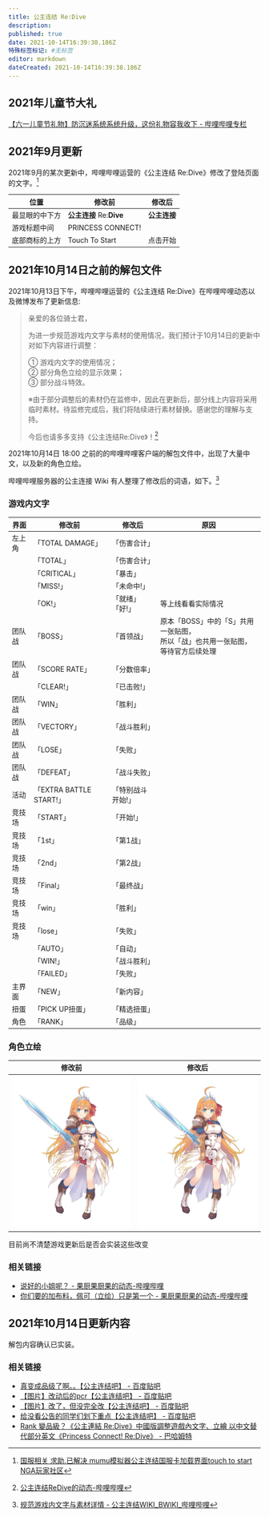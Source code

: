 ```yaml
---
title: 公主连结 Re:Dive
description: 
published: true
date: 2021-10-14T16:39:38.186Z
特殊标签标记: #无标签
editor: markdown
dateCreated: 2021-10-14T16:39:38.186Z
---
```



## 2021年儿童节大礼

[【六一儿童节礼物】防沉迷系统系统升级，这份礼物容我收下 - 哔哩哔哩专栏](https://archive.is/1GMWP "https://www.bilibili.com/read/cv11530384/")

## 2021年9月更新

2021年9月的某次更新中，哔哩哔哩运营的《公主连结 Re:Dive》修改了登陆页面的文字。[^D1UjQ]

[^D1UjQ]: [国服相关 求助.已解决 mumu模拟器公主连结国服卡加载界面touch to start NGA玩家社区](https://archive.is/D1UjQ "https://bbs.nga.cn/read.php?tid=28455818")

| 位置           | 修改前                   | 修改后       |
| -------------- | ------------------------ | ------------ |
| 最显眼的中下方 | **公主连接** Re:**Dive** | **公主连接** |
| 游戏标题中间   | PRINCESS CONNECT!        |              |
| 底部商标的上方 | Touch To Start           | 点击开始     |

## 2021年10月14日之前的解包文件

2021年10月13日下午，哔哩哔哩运营的《公主连结 Re:Dive》在哔哩哔哩动态以及微博发布了更新信息:

> 亲爱的各位骑士君，  
>
> 为进一步规范游戏内文字与素材的使用情况，我们预计于10月14日的更新中对如下内容进行调整：  
>
> ① 游戏内文字的使用情况；  
> ② 部分角色立绘的显示效果；  
> ③ 部分战斗特效。  
>
> ※由于部分调整后的素材仍在监修中，因此在更新后，部分线上内容将采用临时素材。待监修完成后，我们将陆续进行素材替换。感谢您的理解与支持。  
>
> 今后也请多多支持《公主连结Re:Dive》！[^bktms]

[^bktms]: [公主连结ReDive的动态-哔哩哔哩](https://archive.is/bktms "https://t.bilibili.com/581021861543770393")

2021年10月14日 18:00 之前的的哔哩哔哩客户端的解包文件中，出现了大量中文，以及新的角色立绘。

哔哩哔哩服务器的公主连接 Wiki 有人整理了修改后的词语，如下。[^pwg]

[^pwg]: [规范游戏内文字与素材详情 - 公主连结WIKI_BWIKI_哔哩哔哩](https://web.archive.org/web/20211014091306/https://wiki.biligame.com/pcr/规范游戏内文字与素材详情)

### 游戏内文字

| 界面   | 修改前                  | 修改后            | 原因                                                                              |
| ------ | ----------------------- | ----------------- | --------------------------------------------------------------------------------- |
| 左上角 | 「TOTAL DAMAGE」        | 「伤害合计」      |                                                                                   |
|        | 「TOTAL」               | 「伤害合计」      |                                                                                   |
|        | 「CRITICAL」            | 「暴击」          |                                                                                   |
|        | 「MISS!」               | 「未命中!」       |                                                                                   |
|        | 「OK!」                 | 「就绪」「好!」   | 等上线看看实际情况                                                                |
| 团队战 | 「BOSS」                | 「首领战」        | 原本「BOSS」中的「S」共用一张贴图，<br>所以「战」也共用一张贴图，等待官方后续处理 |
| 团队战 | 「SCORE RATE」          | 「分数倍率」      |                                                                                   |
|        | 「CLEAR!」              | 「已击败!」       |                                                                                   |
| 团队战 | 「WIN」                 | 「胜利」          |                                                                                   |
| 团队战 | 「VECTORY」             | 「战斗胜利」      |                                                                                   |
| 团队战 | 「LOSE」                | 「失败」          |                                                                                   |
| 团队战 | 「DEFEAT」              | 「战斗失败」      |                                                                                   |
| 活动   | 「EXTRA BATTLE START!」 | 「特别战斗开始!」 |                                                                                   |
| 竞技场 | 「START」               | 「开始!」         |                                                                                   |
| 竞技场 | 「1st」                 | 「第1战」         |                                                                                   |
| 竞技场 | 「2nd」                 | 「第2战」         |                                                                                   |
| 竞技场 | 「Final」               | 「最终战」        |                                                                                   |
| 竞技场 | 「win」                 | 「胜利」          |                                                                                   |
| 竞技场 | 「lose」                | 「失败」          |                                                                                   |
|        | 「AUTO」                | 「自动」          |                                                                                   |
|        | 「WIN!」                | 「战斗胜利」      |                                                                                   |
|        | 「FAILED」              | 「失败」          |                                                                                   |
| 主界面 | 「NEW」                 | 「新内容」        |                                                                                   |
| 扭蛋   | 「PICK UP扭蛋」         | 「精选扭蛋」      |                                                                                   |
| 角色   | 「RANK」                | 「品级」          |                                                                                   |

### 角色立绘

| 修改前                                            | 修改后                                            |
| ------------------------------------------------- | ------------------------------------------------- |
| ![佩可_旧](/src/game/公主连结Re_Dive/佩可_旧.jpg) | ![佩可_新](/src/game/公主连结Re_Dive/佩可_新.jpg) |

目前尚不清楚游戏更新后是否会实装这些改变

### 相关链接

+ [说好的小姐呢？ - 果厨果厨果的动态-哔哩哔哩](https://archive.is/vJqkX "https://t.bilibili.com/581324497824143217")
+ [你们要的加布料，佩可（立绘）只是第一个 - 果厨果厨果的动态-哔哩哔哩](https://archive.is/68KWi "https://t.bilibili.com/581362830407448442")

## 2021年10月14日更新内容

解包内容确认已实装。

### 相关链接

+ [真变成品级了啊。。【公主连结吧】 - 百度贴吧](https://web.archive.org/web/20211014123529/https://tieba.baidu.com/p/7575426112)
+ [【图片】改动后的pcr【公主连结吧】 - 百度贴吧](https://web.archive.org/web/20211014123409/https://tieba.baidu.com/p/7575445029)
+ [【图片】改了，但没完全改【公主连结吧】 - 百度贴吧](https://web.archive.org/web/20211014123415/https://tieba.baidu.com/p/7575544907)
+ [给没看公告的同学们划下重点【公主连结吧】 - 百度贴吧](https://web.archive.org/web/20211014123425/https://tieba.baidu.com/p/7575531122)
+ [Rank 變品級？《公主連結 Re:Dive》中國版調整遊戲內文字、立繪 以中文替代部分英文《Princess Connect! Re:Dive》 - 巴哈姆特](https://web.archive.org/web/20211015015129/https://gnn.gamer.com.tw/detail.php?sn=222445)
